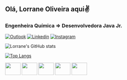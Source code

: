 ## Olá, Lorrane Oliveira aqui✌️
### Engenheira Química  => Desenvolvedora Java Jr.


[![Outlook](https://img.shields.io/badge/Microsoft_Outlook-0078D4?style=for-the-badge&logo=microsoft-outlook&logoColor=white)](bonfim_lorrane@hotmail.com)
[![Linkedin](https://img.shields.io/badge/LinkedIn-0077B5?style=for-the-badge&logo=linkedin&logoColor=white)](https://www.linkedin.com/in/lorrane-bonfim-7b119436/)
[![Instagram](https://img.shields.io/badge/Instagram-E4405F?style=for-the-badge&logo=instagram&logoColor=white)](https://www.instagram.com/lorranebonfim/)

![Lorrane's GitHub stats](https://github-readme-stats.vercel.app/api?username=bonflorrane&show_icons=true&theme=radical)

[![Top Langs](https://github-readme-stats.vercel.app/api/top-langs/?username=bonflorrane&&show_icons=true&theme=radical&layout=compact)](https://github.com/bonflorrane/github-readme-stats)

<div>
 <img algn ="center" height="40" width="50" src="https://cdn.jsdelivr.net/gh/devicons/devicon/icons/java/java-original-wordmark.svg" />           
 <img algn ="center" height="40" width="50" src="https://cdn.jsdelivr.net/gh/devicons/devicon/icons/mysql/mysql-original-wordmark.svg" />
 <img algn ="center" height="40" width="50" src="https://cdn.jsdelivr.net/gh/devicons/devicon/icons/spring/spring-original-wordmark.svg" />
 <img algn ="center" height="40" width="50" src="https://cdn.jsdelivr.net/gh/devicons/devicon/icons/git/git-plain-wordmark.svg" />
 <img algn ="center" height="40" width="50" src="https://cdn.svgporn.com/logos/postman.svg"/>
<div>
  

